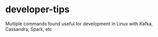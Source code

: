 # developer-tips
Multiple commands found useful for development in Linux with Kafka, Cassandra, Spark, etc

